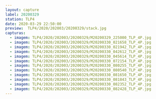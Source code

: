 ```yaml
---
layout: capture
label: 20200329
station: TLP4
date: 2020-03-29 22:50:00
preview:  TLP4/2020/202003/20200329/stack.jpg
capturas:
  - imagem: TLP4/2020/202003/20200329/M20200329_225000_TLP_4P.jpg
  - imagem: TLP4/2020/202003/20200329/M20200330_021658_TLP_4P.jpg
  - imagem: TLP4/2020/202003/20200329/M20200330_021942_TLP_4P.jpg
  - imagem: TLP4/2020/202003/20200329/M20200330_042612_TLP_4P.jpg
  - imagem: TLP4/2020/202003/20200329/M20200330_045614_TLP_4P.jpg
  - imagem: TLP4/2020/202003/20200329/M20200330_072154_TLP_4P.jpg
  - imagem: TLP4/2020/202003/20200329/M20200330_080255_TLP_4P.jpg
  - imagem: TLP4/2020/202003/20200329/M20200330_080540_TLP_4P.jpg
  - imagem: TLP4/2020/202003/20200329/M20200330_081650_TLP_4P.jpg
  - imagem: TLP4/2020/202003/20200329/M20200330_081843_TLP_4P.jpg
  - imagem: TLP4/2020/202003/20200329/M20200330_082352_TLP_4P.jpg
  - imagem: TLP4/2020/202003/20200329/M20200330_082428_TLP_4P.jpg
---
```

